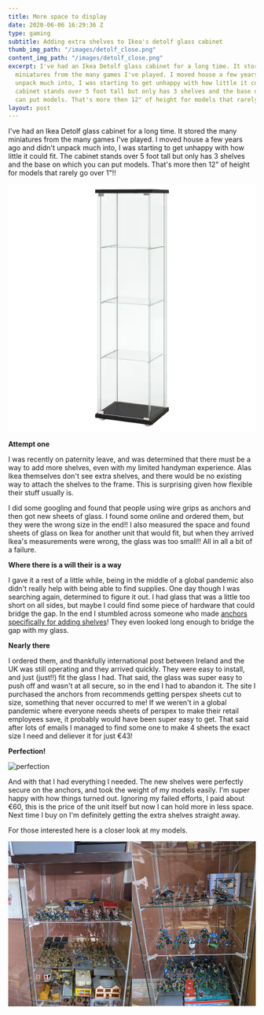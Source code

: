 ```yaml
---
title: More space to display
date: 2020-06-06 16:29:36 Z
type: gaming
subtitle: Adding extra shelves to Ikea's detolf glass cabinet
thumb_img_path: "/images/detolf_close.png"
content_img_path: "/images/detolf_close.png"
excerpt: I've had an Ikea Detolf glass cabinet for a long time. It stored the many
  miniatures from the many games I've played. I moved house a few years ago and didn't
  unpack much into, I was starting to get unhappy with how little it could fit. The
  cabinet stands over 5 foot tall but only has 3 shelves and the base on which you
  can put models. That's more then 12" of height for models that rarely go over 1"!!
layout: post
---
```


I've had an Ikea Detolf glass cabinet for a long time. It stored the many miniatures from the many games I've played. I moved house a few years ago and didn't unpack much into, I was starting to get unhappy with how little it could fit. The cabinet stands over 5 foot tall but only has 3 shelves and the base on which you can put models. That's more then 12" of height for models that rarely go over 1"!!

![Detolf cabinet](/images/detolf-glass-door-cabinet-black-brown__0625601_pe692387_s5.jpg.webp "Detolf cabinet")

**Attempt one**

I was recently on paternity leave, and was determined that there must be a way to add more shelves, even with my limited handyman experience. Alas Ikea themselves don't see extra shelves, and there would be no existing way to attach the shelves to the frame. This is surprising given how flexible their stuff usually is.

I did some googling and found that people using wire grips as anchors and then got new sheets of glass. I found some online and ordered them, but they were the wrong size in the end!! I also measured the space and found sheets of glass on Ikea for another unit that would fit, but when they arrived Ikea's measurements were wrong, the glass was too small!! All in all a bit of a failure.

**Where there is a will their is a way**

I gave it a rest of a little while, being in the middle of a global pandemic also didn't really help with being able to find supplies. One day though I was searching again, determined to figure it out. I had glass that was a little too short on all sides, but maybe I could find some piece of hardware that could bridge the gap. In the end I stumbled across someone who made [anchors specifically for adding shelves](https://www.ebay.ie/itm/Shelf-brackets-for-IKEA-DETOLF-add-extra-shelves/202647308227)! They even looked long enough to bridge the gap with my glass.

**Nearly there**

I ordered them, and thankfully international post between Ireland and the UK was still operating and they arrived quickly. They were easy to install, and just (just!!) fit the glass I had. That said, the glass was super easy to push off and wasn't at all secure, so in the end I had to abandon it. The site I purchased the anchors from recommends getting perspex sheets cut to size, something that never occurred to me! If we weren't in a global pandemic where everyone needs sheets of perspex to make their retail employees save, it probably would have been super easy to get. That said after lots of emails I managed to find some one to make 4 sheets the exact size I need and deliever it for just €43!

**Perfection!**

![perfection](/images/detolf_full1.png "perfection")

And with that I had everything I needed. The new shelves were perfectly secure on the anchors, and took the weight of my models easily. I'm super happy with how things turned out. Ignoring my failed efforts, I paid about €60, this is the price of the unit itself but now I can hold more in less space. Next time I buy on I'm definitely getting the extra shelves straight away.

For those interested here is a closer look at my models.

![Close up](/images/detolf_all.png "Close up")